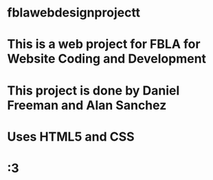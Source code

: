 # fblawebdesignprojectt
# This is a web project for FBLA for Website Coding and Development 
# This project is done by Daniel Freeman and Alan Sanchez
# Uses HTML5 and CSS
# :3
